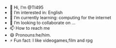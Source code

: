 - 👋 Hi, I’m @TI495
- 👀 I’m interested in: English
- 🌱 I’m currently learning: computing for the internet
- 💞️ I’m looking to collaborate on ...
- 📫 How to reach me 
- 😄 Pronouns:he/him.
- ⚡ Fun fact: I like videogames,film and rpg

<!---
TI495/TI495 is a ✨ special ✨ repository because its `README.md` (this file) appears on your GitHub profile.
You can click the Preview link to take a look at your changes.
--->
